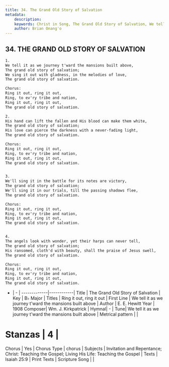 ```yaml
---
title: 34. The Grand Old Story of Salvation
metadata:
    description: 
    keywords: Christ in Song, The Grand Old Story of Salvation, We tell it as we journey t&#039;ward the mansions built above, Ring it out, ring it out
    author: Brian Onang'o
---
```



## 34. THE GRAND OLD STORY OF SALVATION

```txt
1.
We tell it as we journey t'ward the mansions built above,
The grand old story of salvation;
We sing it out with gladness, in the melodies of love,
The grand old story of salvation.

Chorus:
Ring it out, ring it out,
Ring, to ev'ry tribe and nation,
Ring it out, ring it out,
The grand old story of salvation.

2.
His hand can lift the fallen and His blood can make them white,
The grand old story of salvation;
His love can pierce the darkness with a never-fading light,
The grand old story of salvation. 

Chorus:
Ring it out, ring it out,
Ring, to ev'ry tribe and nation,
Ring it out, ring it out,
The grand old story of salvation.


3.
We'll sing it in the battle for its notes are victory,
The grand old story of salvation;
We'll sing it in our trials, till the passing shadows flee,
The grand old story of salvation. 

Chorus:
Ring it out, ring it out,
Ring, to ev'ry tribe and nation,
Ring it out, ring it out,
The grand old story of salvation.


4.
The angels look with wonder, yet their harps can never tell,
The grand old story of salvation;
His ransomed, cloth'd with beauty, shall the praise of Jesus swell, 
The grand old story of salvation. 

Chorus:
Ring it out, ring it out,
Ring, to ev'ry tribe and nation,
Ring it out, ring it out,
The grand old story of salvation.

```

- |   -  |
-------------|------------|
Title | The Grand Old Story of Salvation |
Key | B♭ Major |
Titles | Ring it out, ring it out |
First Line | We tell it as we journey t&#039;ward the mansions built above |
Author | E. E. Hewitt
Year | 1908
Composer| Wm. J. Kirkpatrick |
Hymnal|  - |
Tune| We tell it as we journey t&#039;ward the mansions built above |
Metrical pattern | |
# Stanzas | 4 |
Chorus | Yes |
Chorus Type | chorus |
Subjects | Invitation and Repentance; Christ: Teaching the Gospel; Living His Life: Teaching the Gospel |
Texts | Isaiah 25:9 |
Print Texts | 
Scripture Song |  |
  
